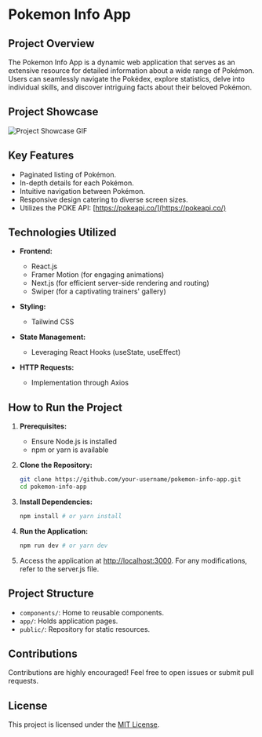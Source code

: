 # Pokemon Info App

## Project Overview

The Pokemon Info App is a dynamic web application that serves as an extensive resource for detailed information about a wide range of Pokémon. Users can seamlessly navigate the Pokédex, explore statistics, delve into individual skills, and discover intriguing facts about their beloved Pokémon.

## Project Showcase

![Project Showcase GIF](img/project_gif.gif)

## Key Features

- Paginated listing of Pokémon.
- In-depth details for each Pokémon.
- Intuitive navigation between Pokémon.
- Responsive design catering to diverse screen sizes.
- Utilizes the POKE API: [https://pokeapi.co/](https://pokeapi.co/)

## Technologies Utilized

- **Frontend:**
  - React.js
  - Framer Motion (for engaging animations)
  - Next.js (for efficient server-side rendering and routing)
  - Swiper (for a captivating trainers' gallery)

- **Styling:**
  - Tailwind CSS

- **State Management:**
  - Leveraging React Hooks (useState, useEffect)

- **HTTP Requests:**
  - Implementation through Axios

## How to Run the Project

1. **Prerequisites:**
   - Ensure Node.js is installed
   - npm or yarn is available

2. **Clone the Repository:**
   ```bash
   git clone https://github.com/your-username/pokemon-info-app.git
   cd pokemon-info-app
   ```

3. **Install Dependencies:**
   ```bash
   npm install # or yarn install
   ```

4. **Run the Application:**
   ```bash
   npm run dev # or yarn dev
   ```

5. Access the application at [http://localhost:3000](http://localhost:3000). For any modifications, refer to the server.js file.

## Project Structure

- `components/`: Home to reusable components.
- `app/`: Holds application pages.
- `public/`: Repository for static resources.

## Contributions

Contributions are highly encouraged! Feel free to open issues or submit pull requests.

## License

This project is licensed under the [MIT License](LICENSE).